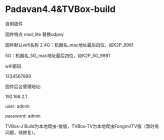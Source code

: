 # Padavan4.4&TVBox-build


自用固件

固件特点 msd_lite 替换udpxy

固件默认wifi名称
 2.4G：机器名_mac地址最后四位，如K2P_9981
 
 5G：机器名_5G_mac地址最后四位，如K2P_5G_9981

wifi密码

 1234567890

固件后台管理地址:

192.168.2.1

user: admin

password: admin


TVBox-J Build为本地爬虫-俊版，TVBox-TV为本地爬虫Fongmi/TV版（暂时有问题，待修复）。
